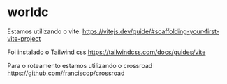 # worldc
Estamos utilizando o vite:
https://vitejs.dev/guide/#scaffolding-your-first-vite-project

Foi instalado o Tailwind css
https://tailwindcss.com/docs/guides/vite

Para o roteamento estamos utilizando o crossroad
https://github.com/franciscop/crossroad
